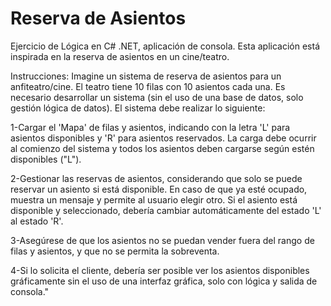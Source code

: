 # Reserva de Asientos
Ejercicio de Lógica en C# .NET, aplicación de consola. Esta aplicación está inspirada en la reserva de asientos en un cine/teatro.


Instrucciones:
Imagine un sistema de reserva de asientos para un anfiteatro/cine. El teatro tiene 10 filas con 10 asientos cada una.
Es necesario desarrollar un sistema (sin el uso de una base de datos, solo gestión lógica de datos). El sistema debe realizar lo siguiente:

1-Cargar el 'Mapa' de filas y asientos, indicando con la letra 'L' para asientos disponibles y 'R' para asientos reservados.
La carga debe ocurrir al comienzo del sistema y todos los asientos deben cargarse según estén disponibles ("L").

2-Gestionar las reservas de asientos, considerando que solo se puede reservar un asiento si está disponible. En caso de que ya esté ocupado, muestra un mensaje y permite al usuario elegir otro.
Si el asiento está disponible y seleccionado, debería cambiar automáticamente del estado 'L' al estado 'R'.

3-Asegúrese de que los asientos no se puedan vender fuera del rango de filas y asientos, y que no se permita la sobreventa.

4-Si lo solicita el cliente, debería ser posible ver los asientos disponibles gráficamente sin el uso de una interfaz gráfica, solo con lógica y salida de consola."
